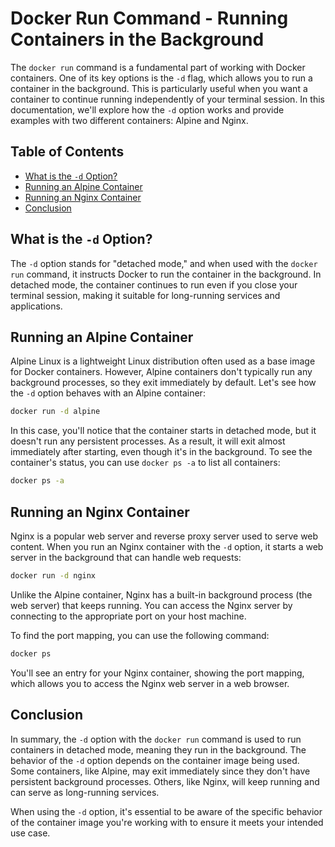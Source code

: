 # Docker Run Command - Running Containers in the Background

The `docker run` command is a fundamental part of working with Docker containers. One of its key options is the `-d` flag, which allows you to run a container in the background. This is particularly useful when you want a container to continue running independently of your terminal session. In this documentation, we'll explore how the `-d` option works and provide examples with two different containers: Alpine and Nginx.

## Table of Contents

- [What is the `-d` Option?](#what-is-the--d-option)
- [Running an Alpine Container](#running-an-alpine-container)
- [Running an Nginx Container](#running-an-nginx-container)
- [Conclusion](#conclusion)

## What is the `-d` Option?

The `-d` option stands for "detached mode," and when used with the `docker run` command, it instructs Docker to run the container in the background. In detached mode, the container continues to run even if you close your terminal session, making it suitable for long-running services and applications.

## Running an Alpine Container

Alpine Linux is a lightweight Linux distribution often used as a base image for Docker containers. However, Alpine containers don't typically run any background processes, so they exit immediately by default. Let's see how the `-d` option behaves with an Alpine container:

```bash
docker run -d alpine
```

In this case, you'll notice that the container starts in detached mode, but it doesn't run any persistent processes. As a result, it will exit almost immediately after starting, even though it's in the background. To see the container's status, you can use `docker ps -a` to list all containers:

```bash
docker ps -a
```

## Running an Nginx Container

Nginx is a popular web server and reverse proxy server used to serve web content. When you run an Nginx container with the `-d` option, it starts a web server in the background that can handle web requests:

```bash
docker run -d nginx
```

Unlike the Alpine container, Nginx has a built-in background process (the web server) that keeps running. You can access the Nginx server by connecting to the appropriate port on your host machine.

To find the port mapping, you can use the following command:

```bash
docker ps
```

You'll see an entry for your Nginx container, showing the port mapping, which allows you to access the Nginx web server in a web browser.

## Conclusion

In summary, the `-d` option with the `docker run` command is used to run containers in detached mode, meaning they run in the background. The behavior of the `-d` option depends on the container image being used. Some containers, like Alpine, may exit immediately since they don't have persistent background processes. Others, like Nginx, will keep running and can serve as long-running services.

When using the `-d` option, it's essential to be aware of the specific behavior of the container image you're working with to ensure it meets your intended use case.